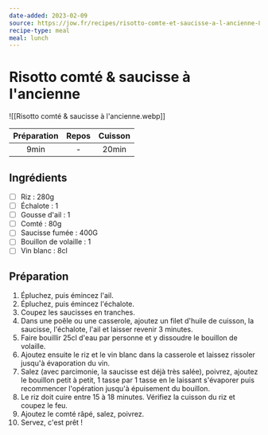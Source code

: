 ```yaml
---
date-added: 2023-02-09
source: https://jow.fr/recipes/risotto-comte-et-saucisse-a-l-ancienne-85sjfb0o70qt09up1ca8
recipe-type: meal
meal: lunch
---
```


# Risotto comté & saucisse à l'ancienne

![[Risotto comté & saucisse à l'ancienne.webp]]

| Préparation | Repos | Cuisson |
|:-----------:|:-----:|:-------:|
|    9min     |   -   |  20min  |

## Ingrédients

- [ ] Riz : 280g
- [ ] Échalote : 1
- [ ] Gousse d'ail : 1
- [ ] Comté : 80g
- [ ] Saucisse fumée : 400G
- [ ] Bouillon de volaille : 1
- [ ] Vin blanc : 8cl

## Préparation

1. Épluchez, puis émincez l'ail.
2. Épluchez, puis émincez l'échalote.
3. Coupez les saucisses en tranches.
4. Dans une poêle ou une casserole, ajoutez un filet d'huile de cuisson, la saucisse, l'échalote, l'ail et laisser revenir 3 minutes.
5. Faire bouillir 25cl d'eau par personne et y dissoudre le bouillon de volaille.
6. Ajoutez ensuite le riz et le vin blanc dans la casserole et laissez rissoler jusqu'à évaporation du vin.
7. Salez (avec parcimonie, la saucisse est déjà très salée), poivrez, ajoutez le bouillon petit à petit, 1 tasse par 1 tasse en le laissant s'évaporer puis recommencer l'opération jusqu'à épuisement du bouillon.
8. Le riz doit cuire entre 15 à 18 minutes. Vérifiez la cuisson du riz et coupez le feu.
9. Ajoutez le comté râpé, salez, poivrez.
10. Servez, c'est prêt !
